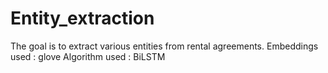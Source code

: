 # Entity_extraction
The goal is to extract various entities from rental agreements.
Embeddings used : glove
Algorithm used : BiLSTM
